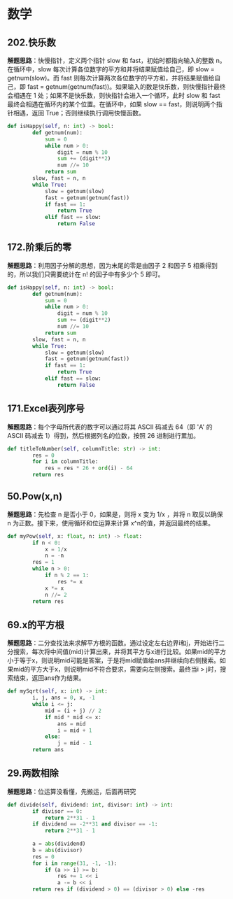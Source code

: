 # 数学
## 202.快乐数
**解题思路**：快慢指针，定义两个指针 slow 和 fast，初始时都指向输入的整数 n。在循环中，slow 每次计算各位数字的平方和并将结果赋值给自己，即 slow = getnum(slow)。而 fast 则每次计算两次各位数字的平方和，并将结果赋值给自己，即 fast = getnum(getnum(fast))。如果输入的数是快乐数，则快慢指针最终会相遇在 1 处；如果不是快乐数，则快指针会进入一个循环，此时 slow 和 fast 最终会相遇在循环内的某个位置。在循环中，如果 slow == fast，则说明两个指针相遇，返回 True；否则继续执行调用快慢函数。
```Python
def isHappy(self, n: int) -> bool:
        def getnum(num):
            sum = 0
            while num > 0:
                digit = num % 10
                sum += (digit**2)
                num //= 10
            return sum
        slow, fast = n, n
        while True:
            slow = getnum(slow)
            fast = getnum(getnum(fast))
            if fast == 1:
                return True
            elif fast == slow:
                return False
```

## 172.阶乘后的零
**解题思路**：利用因子分解的思想，因为末尾的零是由因子 2 和因子 5 相乘得到的，所以我们只需要统计在 n! 的因子中有多少个 5 即可。
```Python
def isHappy(self, n: int) -> bool:
        def getnum(num):
            sum = 0
            while num > 0:
                digit = num % 10
                sum += (digit**2)
                num //= 10
            return sum
        slow, fast = n, n
        while True:
            slow = getnum(slow)
            fast = getnum(getnum(fast))
            if fast == 1:
                return True
            elif fast == slow:
                return False
```

## 171.Excel表列序号
**解题思路**：每个字母所代表的数字可以通过将其 ASCII 码减去 64（即 'A' 的 ASCII 码减去 1）得到，然后根据列名的位数，按照 26 进制进行累加。
```Python
def titleToNumber(self, columnTitle: str) -> int:
        res = 0
        for i in columnTitle:
            res = res * 26 + ord(i) - 64
        return res
```

## 50.Pow(x,n)
**解题思路**：先检查 n 是否小于 0，如果是，则将 x 变为 1/x ，并将 n 取反以确保 n 为正数。接下来，使用循环和位运算来计算 x^n的值，并返回最终的结果。
```Python
def myPow(self, x: float, n: int) -> float:
        if n < 0:
            x = 1/x
            n = -n
        res = 1
        while n > 0:
            if n % 2 == 1:
                res *= x
            x *= x
            n //= 2
        return res
```

## 69.x的平方根
**解题思路**：二分查找法来求解平方根的函数。通过设定左右边界i和j，开始进行二分搜索，每次将中间值(mid)计算出来，并将其平方与x进行比较。如果mid的平方小于等于x，则说明mid可能是答案，于是将mid赋值给ans并继续向右侧搜索。如果mid的平方大于x，则说明mid不符合要求，需要向左侧搜索。最终当i > j时，搜索结束，返回ans作为结果。
```Python
def mySqrt(self, x: int) -> int:
        i, j, ans = 0, x, -1
        while i <= j:
            mid = (i + j) // 2
            if mid * mid <= x:
                ans = mid
                i = mid + 1
            else:
                j = mid - 1
        return ans
```

## 29.两数相除
**解题思路**：位运算没看懂，先搬运，后面再研究
```Python
def divide(self, dividend: int, divisor: int) -> int:
        if divisor == 0:
            return 2**31 - 1
        if dividend == -2**31 and divisor == -1:
            return 2**31 - 1
        
        a = abs(dividend)
        b = abs(divisor)
        res = 0
        for i in range(31, -1, -1):
            if (a >> i) >= b:
                res += 1 << i
                a -= b << i
        return res if (dividend > 0) == (divisor > 0) else -res
```

